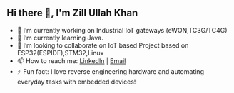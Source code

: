 ## Hi there 👋, I'm Zill Ullah Khan 

- 🔭 I’m currently working on Industrial IoT gateways (eWON,TC3G/TC4G)
- 🌱 I’m currently learning Java.
- 👯 I’m looking to collaborate on IoT based Project based on ESP32(ESPIDF),STM32,Linux
- 📫 How to reach me: [LinkedIn](https://www.linkedin.com/in/zill-khan/) | [Email](zill277@gmail.com)
- ⚡ Fun fact: I love reverse engineering hardware and automating everyday tasks with embedded devices!
<!--
**ZillKhan/ZillKhan** is a ✨ _special_ ✨ repository because its `README.md` (this file) appears on your GitHub profile.

Here are some ideas to get you started:

- 🔭 I’m currently working on ...
- 🌱 I’m currently learning ...
- 👯 I’m looking to collaborate on ...
- 🤔 I’m looking for help with ...
- 💬 Ask me about ...
- 📫 How to reach me: ...
- 😄 Pronouns: ...
- ⚡ Fun fact: ...
-->
